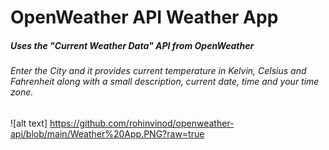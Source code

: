 # OpenWeather API Weather App

##### Uses the "Current Weather Data" API from OpenWeather

###### Enter the City and it provides current temperature in Kelvin, Celsius and Fahrenheit along with a small description, current date, time and your time zone.

![alt text] https://github.com/rohinvinod/openweather-api/blob/main/Weather%20App.PNG?raw=true
